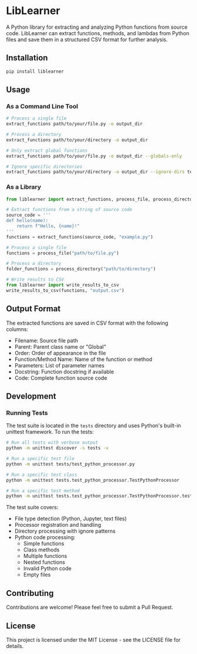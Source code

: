 # LibLearner

A Python library for extracting and analyzing Python functions from source code. LibLearner can extract functions, methods, and lambdas from Python files and save them in a structured CSV format for further analysis.

## Installation

```bash
pip install liblearner
```

## Usage

### As a Command Line Tool

```bash
# Process a single file
extract_functions path/to/your/file.py -o output_dir

# Process a directory
extract_functions path/to/your/directory -o output_dir

# Only extract global functions
extract_functions path/to/your/file.py -o output_dir --globals-only

# Ignore specific directories
extract_functions path/to/your/directory -o output_dir --ignore-dirs tests docs
```

### As a Library

```python
from liblearner import extract_functions, process_file, process_directory

# Extract functions from a string of source code
source_code = '''
def hello(name):
    return f"Hello, {name}!"
'''
functions = extract_functions(source_code, "example.py")

# Process a single file
functions = process_file("path/to/file.py")

# Process a directory
folder_functions = process_directory("path/to/directory")

# Write results to CSV
from liblearner import write_results_to_csv
write_results_to_csv(functions, "output.csv")
```

## Output Format

The extracted functions are saved in CSV format with the following columns:
- Filename: Source file path
- Parent: Parent class name or "Global"
- Order: Order of appearance in the file
- Function/Method Name: Name of the function or method
- Parameters: List of parameter names
- Docstring: Function docstring if available
- Code: Complete function source code

## Development

### Running Tests

The test suite is located in the `tests` directory and uses Python's built-in unittest framework. To run the tests:

```bash
# Run all tests with verbose output
python -m unittest discover -s tests -v

# Run a specific test file
python -m unittest tests/test_python_processor.py

# Run a specific test class
python -m unittest tests.test_python_processor.TestPythonProcessor

# Run a specific test method
python -m unittest tests.test_python_processor.TestPythonProcessor.test_supported_types
```

The test suite covers:
- File type detection (Python, Jupyter, text files)
- Processor registration and handling
- Directory processing with ignore patterns
- Python code processing:
  - Simple functions
  - Class methods
  - Multiple functions
  - Nested functions
  - Invalid Python code
  - Empty files

## Contributing

Contributions are welcome! Please feel free to submit a Pull Request.

## License

This project is licensed under the MIT License - see the LICENSE file for details.

